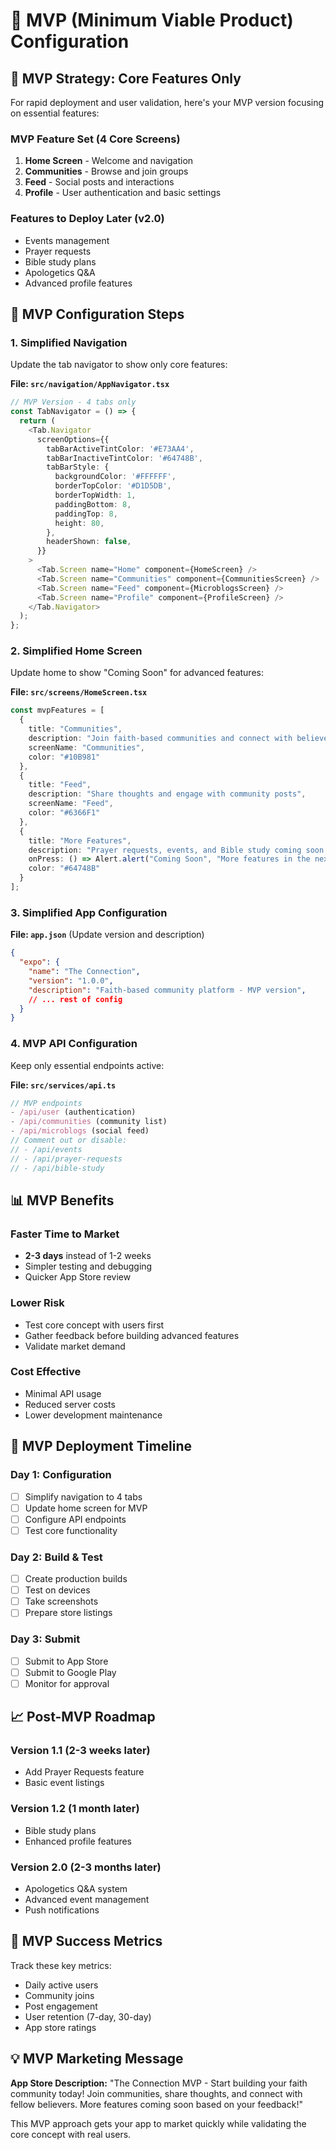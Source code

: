 # 📱 MVP (Minimum Viable Product) Configuration

## 🎯 MVP Strategy: Core Features Only

For rapid deployment and user validation, here's your MVP version focusing on essential features:

### MVP Feature Set (4 Core Screens)
1. **Home Screen** - Welcome and navigation
2. **Communities** - Browse and join groups  
3. **Feed** - Social posts and interactions
4. **Profile** - User authentication and basic settings

### Features to Deploy Later (v2.0)
- Events management
- Prayer requests
- Bible study plans
- Apologetics Q&A
- Advanced profile features

## 🚀 MVP Configuration Steps

### 1. Simplified Navigation
Update the tab navigator to show only core features:

**File: `src/navigation/AppNavigator.tsx`**
```typescript
// MVP Version - 4 tabs only
const TabNavigator = () => {
  return (
    <Tab.Navigator
      screenOptions={{
        tabBarActiveTintColor: '#E73AA4',
        tabBarInactiveTintColor: '#64748B',
        tabBarStyle: {
          backgroundColor: '#FFFFFF',
          borderTopColor: '#D1D5DB',
          borderTopWidth: 1,
          paddingBottom: 8,
          paddingTop: 8,
          height: 80,
        },
        headerShown: false,
      }}
    >
      <Tab.Screen name="Home" component={HomeScreen} />
      <Tab.Screen name="Communities" component={CommunitiesScreen} />
      <Tab.Screen name="Feed" component={MicroblogsScreen} />
      <Tab.Screen name="Profile" component={ProfileScreen} />
    </Tab.Navigator>
  );
};
```

### 2. Simplified Home Screen
Update home to show "Coming Soon" for advanced features:

**File: `src/screens/HomeScreen.tsx`**
```typescript
const mvpFeatures = [
  {
    title: "Communities",
    description: "Join faith-based communities and connect with believers",
    screenName: "Communities",
    color: "#10B981"
  },
  {
    title: "Feed",
    description: "Share thoughts and engage with community posts",
    screenName: "Feed", 
    color: "#6366F1"
  },
  {
    title: "More Features",
    description: "Prayer requests, events, and Bible study coming soon!",
    onPress: () => Alert.alert("Coming Soon", "More features in the next update!"),
    color: "#64748B"
  }
];
```

### 3. Simplified App Configuration

**File: `app.json`** (Update version and description)
```json
{
  "expo": {
    "name": "The Connection",
    "version": "1.0.0",
    "description": "Faith-based community platform - MVP version",
    // ... rest of config
  }
}
```

### 4. MVP API Configuration
Keep only essential endpoints active:

**File: `src/services/api.ts`**
```typescript
// MVP endpoints
- /api/user (authentication)
- /api/communities (community list)
- /api/microblogs (social feed)
// Comment out or disable:
// - /api/events
// - /api/prayer-requests
// - /api/bible-study
```

## 📊 MVP Benefits

### Faster Time to Market
- **2-3 days** instead of 1-2 weeks
- Simpler testing and debugging
- Quicker App Store review

### Lower Risk
- Test core concept with users first
- Gather feedback before building advanced features
- Validate market demand

### Cost Effective
- Minimal API usage
- Reduced server costs
- Lower development maintenance

## 🚀 MVP Deployment Timeline

### Day 1: Configuration
- [ ] Simplify navigation to 4 tabs
- [ ] Update home screen for MVP
- [ ] Configure API endpoints
- [ ] Test core functionality

### Day 2: Build & Test
- [ ] Create production builds
- [ ] Test on devices
- [ ] Take screenshots
- [ ] Prepare store listings

### Day 3: Submit
- [ ] Submit to App Store
- [ ] Submit to Google Play
- [ ] Monitor for approval

## 📈 Post-MVP Roadmap

### Version 1.1 (2-3 weeks later)
- Add Prayer Requests feature
- Basic event listings

### Version 1.2 (1 month later)  
- Bible study plans
- Enhanced profile features

### Version 2.0 (2-3 months later)
- Apologetics Q&A system
- Advanced event management
- Push notifications

## 🎯 MVP Success Metrics

Track these key metrics:
- Daily active users
- Community joins
- Post engagement
- User retention (7-day, 30-day)
- App store ratings

## 💡 MVP Marketing Message

**App Store Description:**
"The Connection MVP - Start building your faith community today! Join communities, share thoughts, and connect with fellow believers. More features coming soon based on your feedback!"

This MVP approach gets your app to market quickly while validating the core concept with real users.
